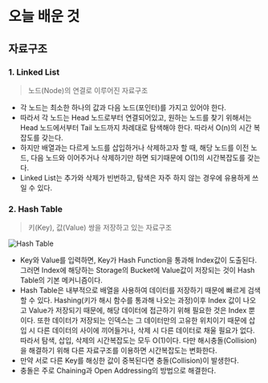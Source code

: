 # 오늘 배운 것

## 자료구조

### 1. Linked List

> 노드(Node)의 연결로 이루어진 자료구조

+ 각 노드는 최소한 하나의 값과 다음 노드(포인터)를 가지고 있어야 한다.
+ 따라서 각 노드는 Head 노드로부터 연결되어있고, 원하는 노드를 찾기 위해서는 Head 노드에서부터 Tail 노드까지 차례대로 탐색해야 한다. 따라서 O(n)의 시간 복잡도를 갖는다.
+ 하지만 배열과는 다르게 노드를 삽입하거나 삭제하고자 할 때, 해당 노드를 이전 노드, 다음 노드와 이어주거나 삭제하기만 하면 되기때문에 O(1)의 시간복잡도를 갖는다.
+ Linked List는 추가와 삭제가 빈번하고, 탐색은 자주 하지 않는 경우에 유용하게 쓰일 수 있다.

### 2. Hash Table

> 키(Key), 값(Value) 쌍을 저장하고 있는 자료구조

![Hash Table](https://upload.wikimedia.org/wikipedia/commons/7/7d/Hash_table_3_1_1_0_1_0_0_SP.svg)

+ Key와 Value를 입력하면, Key가 Hash Function을 통과해 Index값이 도출된다. 그러면 Index에 해당하는 Storage의 Bucket에 Value값이 저장되는 것이 Hash Table의 기본 메커니즘이다.
+ Hash Table은 내부적으로 배열을 사용하여 데이터를 저장하기 때문에 빠르게 검색할 수 있다. Hashing(키가 해시 함수를 통과해 나오는 과정)이후 Index 값이 나오고 Value가 저장되기 때문에, 해당 데이터에 접근하기 위해 필요한 것은 Index 뿐이다. 또한 데이터가 저장되는 인덱스는 그 데이터만의  고유한 위치이기 때문에 삽입 시 다른 데이터의 사이에 끼어들거나, 삭제 시 다른 데이터로 채울 필요가 없다. 따라서 탐색, 삽입, 삭제의 시간복잡도는 모두 O(1)이다. 다만 해시충돌(Collision)을 해결하기 위해 다른 자료구조를 이용하면 시간복잡도는 변화한다.
+ 만약 서로 다른 Key를 해싱한 값이 중복된다면 충돌(Collision)이 발생한다.
+ 충돌은 주로 Chaining과 Open Addressing의 방법으로 해결한다.